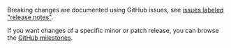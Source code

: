 Breaking changes are documented using GitHub issues, see [issues labeled "release notes"](https://github.com/hapijs/joi/issues?q=is%3Aissue+label%3A%22release+notes%22).

If you want changes of a specific minor or patch release, you can browse the [GitHub milestones](https://github.com/hapijs/joi/milestones?state=closed&direction=asc&sort=due_date).

